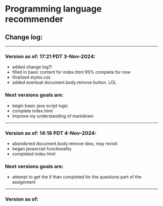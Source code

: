 # Programming language recommender
## Change log:
***
### Version as of: 17:21 PDT 3-Nov-2024:
* added change log?!
* filled in basic content for index.html 95% complete for now
* finalized styles.css
* added eventual document.body.remove button. LOL
### Next versions goals are:
* begin basic java script logic
* complete index.html
* Improve my understanding of markdown 
***
### Version as of: 14:18 PDT 4-Nov-2024:
* abandoned document.body.remove idea, may revisit
* began javascript functionality
* completed index.html
### Next versions goals are:
* attempt to get the if than completed for the questions part of the assignment
***
### Version as of: